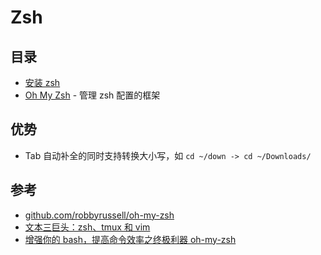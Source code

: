 # Zsh

## 目录

* [安装 zsh](installation.md)
* [Oh My Zsh](oh-my-zsh/README.md) - 管理 zsh 配置的框架

## 优势

* Tab 自动补全的同时支持转换大小写，如 `cd ~/down -> cd ~/Downloads/`

## 参考

* [github.com/robbyrussell/oh-my-zsh](https://github.com/robbyrussell/oh-my-zsh)
* [文本三巨头：zsh、tmux 和 vim](http://blog.jobbole.com/86571/)
* [增强你的 bash，提高命令效率之终极利器 oh-my-zsh](http://www.ixirong.com/2015/04/27/strong-bash-use-oh-my-zsh/)
